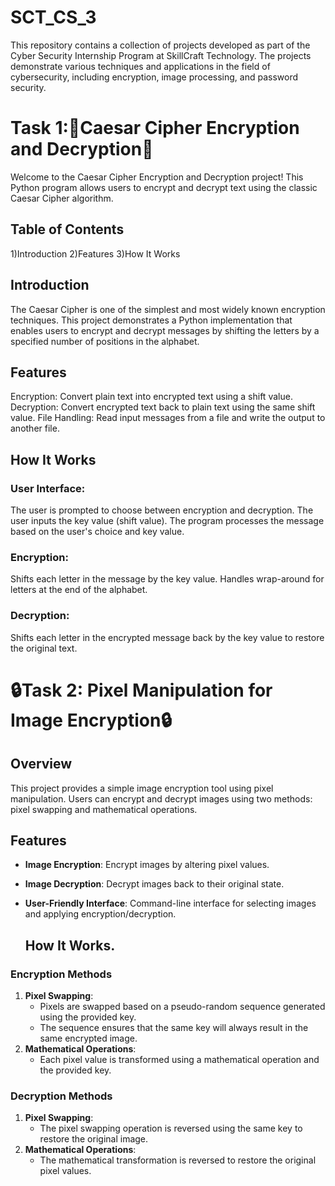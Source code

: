 # SCT_CS_3
This repository contains a collection of projects developed as part of the Cyber Security Internship Program at SkillCraft Technology. The projects demonstrate various techniques and applications in the field of cybersecurity, including encryption, image processing, and password security.

# Task 1:🚀Caesar Cipher Encryption and Decryption🚀

Welcome to the Caesar Cipher Encryption and Decryption project! This Python program allows users to encrypt and decrypt text using the classic Caesar Cipher algorithm.

## Table of Contents
1)Introduction
2)Features
3)How It Works

## Introduction
The Caesar Cipher is one of the simplest and most widely known encryption techniques. This project demonstrates a Python implementation that enables users to encrypt and decrypt messages by shifting the letters by a specified number of positions in the alphabet.

## Features
Encryption: Convert plain text into encrypted text using a shift value.
Decryption: Convert encrypted text back to plain text using the same shift value.
File Handling: Read input messages from a file and write the output to another file.

## How It Works

### User Interface:
The user is prompted to choose between encryption and decryption.
The user inputs the key value (shift value).
The program processes the message based on the user's choice and key value.

### Encryption:

Shifts each letter in the message by the key value.
Handles wrap-around for letters at the end of the alphabet.

### Decryption:

Shifts each letter in the encrypted message back by the key value to restore the original text.

# 🔒Task 2: Pixel Manipulation for Image Encryption🔒

## Overview
This project provides a simple image encryption tool using pixel manipulation. Users can encrypt and decrypt images using two methods: pixel swapping and mathematical operations.

## Features
- **Image Encryption**: Encrypt images by altering pixel values.
- **Image Decryption**: Decrypt images back to their original state.
- **User-Friendly Interface**: Command-line interface for selecting images and applying encryption/decryption.

  ## How It Works.
### Encryption Methods
1. **Pixel Swapping**:
    - Pixels are swapped based on a pseudo-random sequence generated using the provided key.
    - The sequence ensures that the same key will always result in the same encrypted image.
2. **Mathematical Operations**:
    - Each pixel value is transformed using a mathematical operation and the provided key.

### Decryption Methods
1. **Pixel Swapping**:
    - The pixel swapping operation is reversed using the same key to restore the original image.
2. **Mathematical Operations**:
    - The mathematical transformation is reversed to restore the original pixel values.
